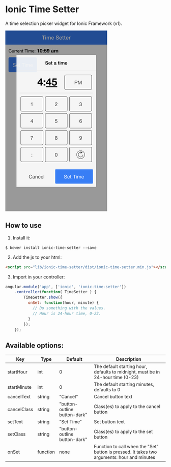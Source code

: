 # Ionic Time Setter
A time selection picker widget for Ionic Framework (v1).

<img src="/screenshots/screenshot.png?raw=true" width="320">

## How to use

1) Install it:

```shell
$ bower install ionic-time-setter --save
```

2) Add the js to your html:

```html
<script src="lib/ionic-time-setter/dist/ionic-time-setter.min.js"></script>
```

3) Import in your controller:

```JavaScript
angular.module('app', ['ionic', 'ionic-time-setter'])
    .controller(function( TimeSetter ) {
        TimeSetter.show({
          onSet: function(hour, minute) {
            // Do something with the values.
            // Hour is 24-hour time, 0-23.
          }
        });
    });
```

## Available options:

| Key  | Type | Default | Description |
| ---- | ---- | ------ | ---- |
|startHour | int | 0 | The default starting hour, defaults to midnight, must be in 24-hour time (0-23) |
|startMinute | int | 0 | The default starting minutes, defaults to 0 |
|cancelText | string | "Cancel" | Cancel button text |
|cancelClass | string | "button-outline button-dark" | Class(es) to apply to the cancel button |
|setText | string | "Set Time" | Set button text |
|setClass | string | "button-outline button-dark" | Class(es) to apply to the set button |
|onSet | function | none | Function to call when the "Set" button is pressed.  It takes two arguments:  hour and minutes |
